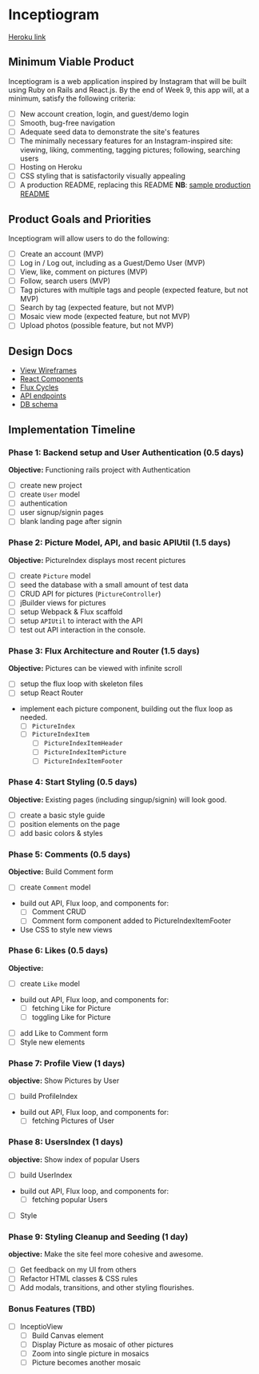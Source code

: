 # Inceptiogram

[Heroku link][heroku]

[heroku]: http://www.herokuapp.com

## Minimum Viable Product

Inceptiogram is a web application inspired by Instagram that will be built using Ruby on Rails and React.js.  By the end of Week 9, this app will, at a minimum, satisfy the following criteria:

- [ ] New account creation, login, and guest/demo login
- [ ] Smooth, bug-free navigation
- [ ] Adequate seed data to demonstrate the site's features
- [ ] The minimally necessary features for an Instagram-inspired site: viewing, liking, commenting, tagging pictures;
following, searching users
- [ ] Hosting on Heroku
- [ ] CSS styling that is satisfactorily visually appealing
- [ ] A production README, replacing this README **NB**: [sample production README](https://github.com/appacademy/sample-project-proposal/blob/master/docs/production_readme.md)

## Product Goals and Priorities

Inceptiogram will allow users to do the following:

<!-- This is a Markdown checklist. Use it to keep track of your
progress. Put an x between the brackets for a checkmark: [x] -->

- [ ] Create an account (MVP)
- [ ] Log in / Log out, including as a Guest/Demo User (MVP)
- [ ] View, like, comment on pictures (MVP)
- [ ] Follow, search users (MVP)
- [ ] Tag pictures with multiple tags and people (expected feature, but not MVP)
- [ ] Search by tag (expected feature, but not MVP)
- [ ] Mosaic view mode (expected feature, but not MVP)
- [ ] Upload photos (possible feature, but not MVP)

## Design Docs
* [View Wireframes][views]
* [React Components][components]
* [Flux Cycles][flux-cycles]
* [API endpoints][api-endpoints]
* [DB schema][schema]

[views]: ./docs/views.md
[components]: ./docs/components.md
[flux-cycles]: ./docs/flux-cycles.md
[api-endpoints]: ./docs/api-endpoints.md
[schema]: ./docs/schema.md

## Implementation Timeline

### Phase 1: Backend setup and User Authentication (0.5 days)

**Objective:** Functioning rails project with Authentication

- [ ] create new project
- [ ] create `User` model
- [ ] authentication
- [ ] user signup/signin pages
- [ ] blank landing page after signin

### Phase 2: Picture Model, API, and basic APIUtil (1.5 days)

**Objective:** PictureIndex displays most recent pictures

- [ ] create `Picture` model
- [ ] seed the database with a small amount of test data
- [ ] CRUD API for pictures (`PictureController`)
- [ ] jBuilder views for pictures
- [ ] setup Webpack & Flux scaffold
- [ ] setup `APIUtil` to interact with the API
- [ ] test out API interaction in the console.

### Phase 3: Flux Architecture and Router (1.5 days)

**Objective:** Pictures can be viewed with infinite scroll

- [ ] setup the flux loop with skeleton files
- [ ] setup React Router
- implement each picture component, building out the flux loop as needed.
  - [ ] `PictureIndex`
  - [ ] `PictureIndexItem`
    - [ ] `PictureIndexItemHeader`
    - [ ] `PictureIndexItemPicture`
    - [ ] `PictureIndexItemFooter`

### Phase 4: Start Styling (0.5 days)

**Objective:** Existing pages (including singup/signin) will look good.

- [ ] create a basic style guide
- [ ] position elements on the page
- [ ] add basic colors & styles

### Phase 5: Comments (0.5 days)

**Objective:** Build Comment form

- [ ] create `Comment` model
- build out API, Flux loop, and components for:
  - [ ] Comment CRUD
  - [ ] Comment form component added to PictureIndexItemFooter
- Use CSS to style new views

### Phase 6: Likes (0.5 days)

**Objective:**

- [ ] create `Like` model
- build out API, Flux loop, and components for:
  - [ ] fetching Like for Picture
  - [ ] toggling Like for Picture
- [ ] add Like to Comment form  
- [ ] Style new elements

### Phase 7: Profile View (1 days)

**objective:** Show Pictures by User

- [ ] build ProfileIndex
- build out API, Flux loop, and components for:
  - [ ] fetching Pictures of User

### Phase 8: UsersIndex (1 days)

**objective:** Show index of popular Users

- [ ] build UserIndex
- build out API, Flux loop, and components for:
  - [ ] fetching popular Users
- [ ] Style

### Phase 9: Styling Cleanup and Seeding (1 day)

**objective:** Make the site feel more cohesive and awesome.

- [ ] Get feedback on my UI from others
- [ ] Refactor HTML classes & CSS rules
- [ ] Add modals, transitions, and other styling flourishes.

### Bonus Features (TBD)
- [ ] InceptioView
  - [ ] Build Canvas element
  - [ ] Display Picture as mosaic of other pictures
  - [ ] Zoom into single picture in mosaics
  - [ ] Picture becomes another mosaic

<!-- [phase-one]: ./docs/phases/phase1.md
[phase-two]: ./docs/phases/phase2.md
[phase-three]: ./docs/phases/phase3.md
[phase-four]: ./docs/phases/phase4.md
[phase-five]: ./docs/phases/phase5.md -->
